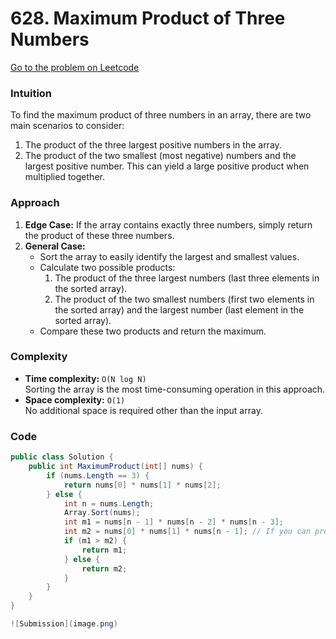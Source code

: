 # 628. Maximum Product of Three Numbers

[Go to the problem on Leetcode](https://leetcode.com/problems/maximum-product-of-three-numbers)

### Intuition
To find the maximum product of three numbers in an array, there are two main scenarios to consider:
1. The product of the three largest positive numbers in the array.
2. The product of the two smallest (most negative) numbers and the largest positive number. This can yield a large positive product when multiplied together.

### Approach
1. **Edge Case:** If the array contains exactly three numbers, simply return the product of these three numbers.
2. **General Case:** 
   - Sort the array to easily identify the largest and smallest values.
   - Calculate two possible products:
     1. The product of the three largest numbers (last three elements in the sorted array).
     2. The product of the two smallest numbers (first two elements in the sorted array) and the largest number (last element in the sorted array).
   - Compare these two products and return the maximum.

### Complexity
- **Time complexity:** `O(N log N)`  
  Sorting the array is the most time-consuming operation in this approach.
- **Space complexity:** `O(1)`  
  No additional space is required other than the input array.

### Code

```csharp
public class Solution {
    public int MaximumProduct(int[] nums) {
        if (nums.Length == 3) {
            return nums[0] * nums[1] * nums[2];
        } else {
            int n = nums.Length;
            Array.Sort(nums);
            int m1 = nums[n - 1] * nums[n - 2] * nums[n - 3];
            int m2 = nums[0] * nums[1] * nums[n - 1]; // If you can produce a max positive number, that would be two negative numbers and the maximum positive number.
            if (m1 > m2) {
                return m1;
            } else {
                return m2;
            }
        }
    }
}

![Submission](image.png)